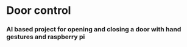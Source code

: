# Door control

### AI based project for opening and closing a door with hand gestures and raspberry pi
